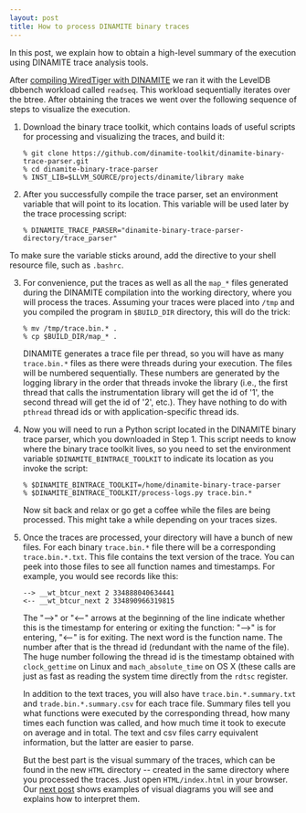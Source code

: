```yaml
---
layout: post
title: How to process DINAMITE binary traces
---
```


In this post, we explain how to obtain a high-level summary of the execution using DINAMITE trace analysis tools.

<!--more-->

After [compiling WiredTiger with DINAMITE](https://dinamite-toolkit.github.io/2016/11/12/compiling-WT/) we ran it with the LevelDB dbbench workload called `readseq`.
This workload sequentially iterates over the btree. After obtaining the traces
we went over the following sequence of steps to visualize the execution.

1. Download the binary trace toolkit, which contains loads of useful scripts for
processing and visualizing the traces, and build it:

   ```
   % git clone https://github.com/dinamite-toolkit/dinamite-binary-trace-parser.git
   % cd dinamite-binary-trace-parser
   % INST_LIB=$LLVM_SOURCE/projects/dinamite/library make
   ```
2. After you successfully compile the trace parser, set an environment variable
that will point to its location. This variable will be used later by the trace
processing script:

   ```
   % DINAMITE_TRACE_PARSER="dinamite-binary-trace-parser-directory/trace_parser"
   ```

To make sure the variable sticks around, add the directive to your shell resource
file, such as ```.bashrc```.

3. For convenience, put the traces as well as all the `map_*` files generated
during the DINAMITE compilation into the working directory, where you will process
the traces. Assuming your traces were placed into `/tmp` and you compiled the
program in `$BUILD_DIR` directory, this will do the trick:

   ```
   % mv /tmp/trace.bin.* .
   % cp $BUILD_DIR/map_* .
   ```

   DINAMITE generates a trace file per thread, so you will have as many `trace.bin.*`
   files as there were threads during your execution. The files will be numbered
   sequentially. These numbers are generated by the logging library in the order that
   threads invoke the library (i.e., the first thread that calls the instrumentation
   library will get the id of '1', the second thread will get the id of '2', etc.).
   They have nothing to do with `pthread` thread ids or with application-specific thread
   ids.

4. Now you will need to run a Python script located in the DINAMITE binary trace
parser, which you downloaded in Step 1. This script needs to know where the binary
trace toolkit lives, so you need to set the environment variable
`$DINAMITE_BINTRACE_TOOLKIT` to indicate its location as you invoke the script:

   ```
   % $DINAMITE_BINTRACE_TOOLKIT=/home/dinamite-binary-trace-parser
   % $DINAMITE_BINTRACE_TOOLKIT/process-logs.py trace.bin.*
   ```

   Now sit back and relax or go get a coffee while the files are being processed.
   This might take a while depending on your traces sizes.

5. Once the traces are processed, your directory will have a bunch of new files.
For each binary `trace.bin.*` file there will be a corresponding `trace.bin.*.txt`.
This file contains the text version of the trace. You can peek into those files to
see all function names and timestamps. For example, you would see records like this:

   ```
   --> __wt_btcur_next 2 334888040634441
   <-- __wt_btcur_next 2 334890966319815
   ```

   The "-->" or "<--" arrows at the beginning of the line indicate whether this is
   the timestamp for entering or exiting the function: "-->" is for entering,
   "<--" is for exiting. The next word is the function name. The number after that
   is the thread id (redundant with the name of the file). The huge number
   following the thread id is the timestamp obtained with `clock_gettime` on
   Linux and `mach_absolute_time` on OS X (these calls are just as fast as reading
   the system time directly from the `rdtsc` register.

   In addition to the text traces, you will also have `trace.bin.*.summary.txt`
   and `trade.bin.*.summary.csv` for each trace file.
   Summary files tell you what functions were executed by
   the corresponding thread, how many times each function was called, and how
   much time it took to execute on average and in total. The text and csv files
   carry equivalent information, but the latter are easier to parse.

   But the best part is the visual summary of the traces, which can be found in
   the new `HTML` directory -- created in the same directory where you processed
   the traces. Just open `HTML/index.html` in your browser. Our [next post](https://dinamite-toolkit.github.io/2016/12/20/interactive-execution-flow-WT) shows
   examples of visual diagrams you will see and explains how to interpret them.

